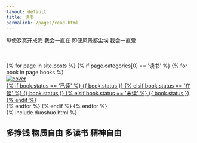 ```yaml
---
layout: default
title: 读书
permalink: /pages/read.html
---
```


<div class="home">
	<div class="bookpiclist">
		<p>纵使寂寞开成海 我会一直在 即便风景都尘埃 我会一直爱</p><br/><br/>
		{% for page in site.posts %}
				{% if page.categories[0] == '读书' %}
					{% for book in page.books %}
					<div class="bookpic">
						<div class="bookpic-wrapper">	
							<a class="pjaxlink" href="{{page.url}}#{{ book.title }}"><img src="{{ book.cover }}" alt="cover">
								<div class="booklabel">
															<div class="label-text center">
																{% if book.status == '已读' %}
										<span class="label label-success">{{ book.status }}</span>
										{% elsif book.status == '在读' %}
										<span class="label label-info">{{ book.status }}</span>
										{% elsif book.status == '未读' %}
										<span class="label label-default">{{ book.status }}</span>
										{% endif %}
															  </div>
														<div class="label-bg"></div>
												 </div>						
							</a>
						</div>
					</div>
					{% endfor %}
				{% endif %}
		{% endfor %}
	</div>
	<div class="clear"></div>
</div>
 {% include duoshuo.html %}
<h2>多挣钱 物质自由 多读书 精神自由</h2>